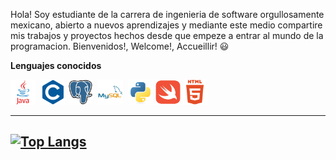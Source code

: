 Hola! Soy estudiante de la carrera de ingenieria de software orgullosamente mexicano, abierto a nuevos aprendizajes y mediante este medio compartire mis trabajos y proyectos hechos desde que empeze a entrar al mundo de la programacion.
Bienvenidos!, Welcome!, Accueillir! 😃

**Lenguajes conocidos**
<div>
  <img src="https://github.com/devicons/devicon/blob/master/icons/java/java-original-wordmark.svg" title="Java" alt="Java" width="40" height="40"/>&nbsp;
  <img src="https://github.com/devicons/devicon/blob/master/icons/c/c-plain.svg" title="C" **alt="C" width="40" height="40"/>
  <img src="https://github.com/devicons/devicon/blob/master/icons/postgresql/postgresql-original.svg" title="Postgresql" alt="Postgresql" width="40" height="40"/>&nbsp;
  <img src="https://github.com/devicons/devicon/blob/master/icons/mysql/mysql-original-wordmark.svg" title="MySQL"  alt="MySQL" width="40" height="40"/>&nbsp;
  <img src="https://raw.githubusercontent.com/devicons/devicon/1119b9f84c0290e0f0b38982099a2bd027a48bf1/icons/python/python-original.svg" title="Github" **alt="Github" width="40" height="40"/>
  <img src="https://github.com/devicons/devicon/blob/master/icons/swift/swift-original.svg" title="SwiftUi" **alt="SwiftUi" width="40" height="40"/>
  <img src="https://github.com/devicons/devicon/blob/master/icons/html5/html5-plain-wordmark.svg" title="HTML" **alt="HTML 5" width="40" height="40"/>


</div>

---

[![Top Langs](https://github-readme-stats.vercel.app/api/top-langs/?username=FranciscoPaxtian&layout=compact)](https://github.com/anuraghazra/github-readme-stats)
---
<!--
**FranciscoPaxtian/FranciscoPaxtian** is a ✨ _special_ ✨ repository because its `README.md` (this file) appears on your GitHub profile.

Here are some ideas to get you started:

- 🔭 I’m currently working on ...
- 🌱 I’m currently learning ...
- 👯 I’m looking to collaborate on ...
- 🤔 I’m looking for help with ...
- 💬 Ask me about ...
- 📫 How to reach me: ...
- 😄 Pronouns: ...
- ⚡ Fun fact: ...
-->
